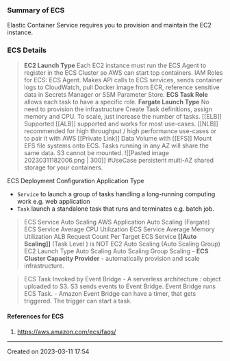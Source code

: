 ### Summary of ECS
Elastic Container Service requires you to provision and maintain the EC2 instance.
### ECS Details
> **EC2 Launch Type**
	Each EC2 instance must run the ECS Agent to register in the ECS Cluster so AWS can start top containers.
	IAM Roles for ECS: ECS Agent. Makes API calls to ECS services, sends container logs to CloudWatch, pull Docker image from ECR, reference sensitive data in Secrets Manager or SSM Parameter Store. **ECS Task Role** allows each task to have a specific role.
> **Fargate Launch Type**
	No need to provision the infrastructure
	Create Task definitions, assign memory and CPU.
	To scale, just increase the number of tasks.
> [[ELB]] Supported
	[[ALB]] supported and works for most use-cases. [[NLB]] recommended for high throughput / high performance use-cases or to pair it with AWS [[Private Link]] 
> Data Volume with [[EFS]]
	Mount EFS file systems onto ECS. Tasks running in any AZ will share the same data. S3 cannot be mounted.
![[Pasted image 20230311182006.png | 300]]
	#UseCase persistent multi-AZ shared storage for your containers. 

ECS Deployment Configuration Application Type
 - `Service` to launch a group of tasks handling a long-running computing work e.g. web application
 - `Task` launch a standalone task that runs and terminates e.g. batch job.
> ECS Service Auto Scaling
	AWS Application Auto Scaling (Fargate)
		ECS Service Average CPU Utilization
		ECS Service Average Memory Utilization
		ALB Request Count Per Target
		ECS Service **[[Auto Scaling]]** (Task Level ) is NOT EC2 Auto Scaling (Auto Scaling Group)
	EC2 Launch Type Auto Scaling
		Auto Scaling Group Scaling - 
		**ECS Cluster Capacity Provider** - automatically provision and scale infrastructure.

> ECS Task Invoked by Event Bridge
	-   A serverless architecture : object uploaded to S3. S3 sends events to Event Bridge. Event Bridge runs ECS Task.
	- Amazon Event Bridge can have a timer, that gets triggered. The trigger can start a task.

#### References for ECS
1. https://aws.amazon.com/ecs/faqs/

---
Created on 2023-03-11 17:54